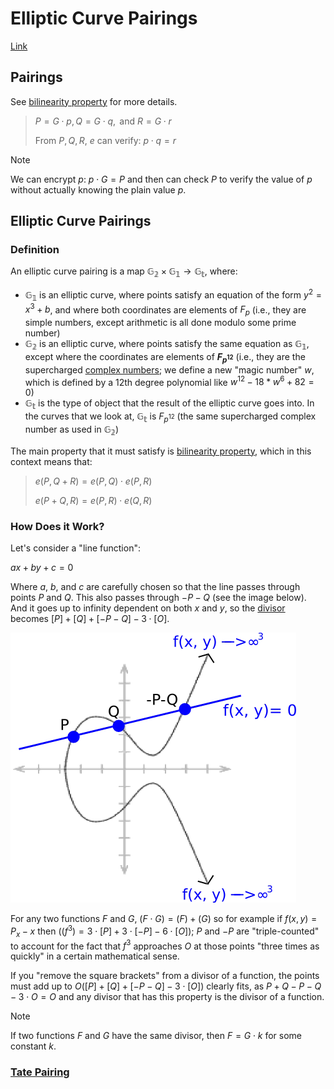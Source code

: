# Elliptic Curve Pairings

[Link](https://crypto.stanford.edu/pbc/notes/elliptic/divisor.html)

## Pairings

See [bilinearity property](pairings_or_bilinear_map.md) for more details.

> $P = G \cdot p, Q = G \cdot q, \text{ and } R = G \cdot r$
>
> From $P, Q, R$, $e$ can verify: $p \cdot q = r$

> [!NOTE]  
> We can encrypt $p$: $p \cdot G = P$ and then can check $P$ to verify the value of $p$ without actually knowing the
> plain value $p$.

## Elliptic Curve Pairings

### Definition

An elliptic curve pairing is a map $\mathbb{G_2} \times \mathbb{G_1} \rightarrow \mathbb{G_t}$, where:

- $\mathbb{G_1}$ is an elliptic curve, where points satisfy an equation of the form $y^2 = x^3 + b$, and where both coordinates are
  elements of $F_p$ (i.e., they are simple numbers, except arithmetic is all done modulo some prime number)
- $\mathbb{G_2}$ is an elliptic curve, where points satisfy the same equation as $\mathbb{G_1}$, except where the coordinates are
  elements of **$F_{p^{12}}$** (i.e., they are the supercharged [complex numbers](quadratic_field.md); we define a new "magic number"
  $w$, which is defined by a 12th degree polynomial like $w^{12} - 18 * w^6 + 82 = 0$)
- $\mathbb{G_t}$ is the type of object that the result of the elliptic curve goes into. In the curves that we look at, $\mathbb{G_t}$
  is $F_{p^{12}}$ (the same supercharged complex number as used in $\mathbb{G_2}$)

The main property that it must satisfy is [bilinearity property](pairings_or_bilinear_map.md), which in this context
means that:

> $e(P, Q + R) = e(P, Q) \cdot e(P, R)$
>
> $e(P + Q, R) = e(P, R) \cdot e(Q, R)$

### How Does it Work?

Let's consider a "line function":

$ax + by + c = 0$

Where $a$, $b$, and $c$ are carefully chosen so that the line passes through points $P$ and $Q$. This also passes through $-P-Q$ (see
the image below). And it goes up to infinity dependent on both $x$ and $y$, so the [divisor](divisor.md) becomes
$[P] + [Q] + [-P-Q] - 3 \cdot [O]$.

![Line Function](attachments/line_function.png)

For any two functions $F$ and $G$, $({F}\cdot{G}) = ({F}) + ({G})$ so for example if $f(x,y)=P_{x}-x$ then
$((f^{3})=3\cdot[P]+3\cdot[-P]-6\cdot[O])$; $P$ and $-P$ are "triple-counted" to account for the fact that $f^{3}$ approaches $O$ at
those points "three times as quickly" in a certain mathematical sense.

If you "remove the square brackets" from a divisor of a function, the points must add up to $O([P]+[Q]+[-P-Q]-3\cdot[O])$ clearly fits,
as $P+Q-P-Q-3\cdot O=O$ and any divisor that has this property is the divisor of a function.

> [!NOTE]  
> If two functions $F$ and $G$ have the same divisor, then $F = G \cdot k$ for some constant $k$.

### [Tate Pairing](tate_pairing.md)
